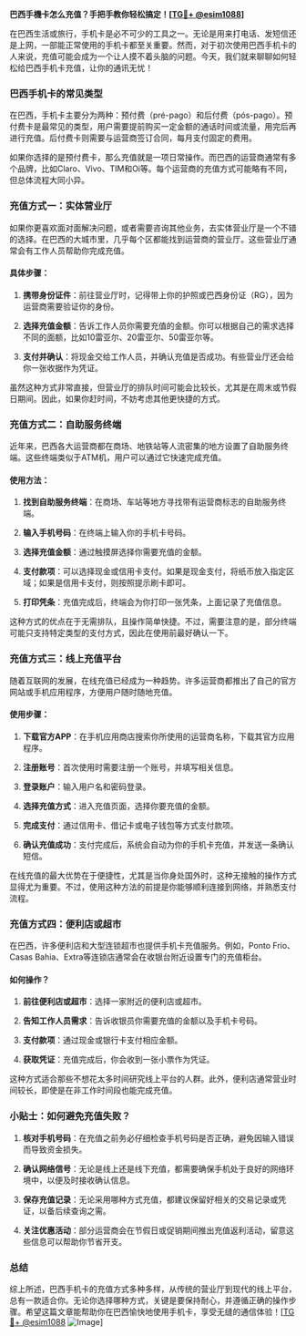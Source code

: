 **巴西手機卡怎么充值？手把手教你轻松搞定！[[TG💪+ @esim1088](https://t.me/s/esim1088)]**

在巴西生活或旅行，手机卡是必不可少的工具之一。无论是用来打电话、发短信还是上网，一部能正常使用的手机卡都至关重要。然而，对于初次使用巴西手机卡的人来说，充值可能会成为一个让人摸不着头脑的问题。今天，我们就来聊聊如何轻松给巴西手机卡充值，让你的通讯无忧！

### 巴西手机卡的常见类型

在巴西，手机卡主要分为两种：预付费（pré-pago）和后付费（pós-pago）。预付费卡是最常见的类型，用户需要提前购买一定金额的通话时间或流量，用完后再进行充值。后付费卡则需要与运营商签订合同，每月支付固定的费用。

如果你选择的是预付费卡，那么充值就是一项日常操作。而巴西的运营商通常有多个品牌，比如Claro、Vivo、TIM和Oi等。每个运营商的充值方式可能略有不同，但总体流程大同小异。

### 充值方式一：实体营业厅

如果你更喜欢面对面解决问题，或者需要咨询其他业务，去实体营业厅是一个不错的选择。在巴西的大城市里，几乎每个区都能找到运营商的营业厅。这些营业厅通常会有工作人员帮助你完成充值。

#### 具体步骤：

1. **携带身份证件**：前往营业厅时，记得带上你的护照或巴西身份证（RG），因为运营商需要验证你的身份。
   
2. **选择充值金额**：告诉工作人员你需要充值的金额。你可以根据自己的需求选择不同的面额，比如10雷亚尔、20雷亚尔、50雷亚尔等。

3. **支付并确认**：将现金交给工作人员，并确认充值是否成功。有些营业厅还会给你一张收据作为凭证。

虽然这种方式非常直接，但营业厅的排队时间可能会比较长，尤其是在周末或节假日期间。因此，如果你赶时间，不妨考虑其他更快捷的方式。

### 充值方式二：自助服务终端

近年来，巴西各大运营商都在商场、地铁站等人流密集的地方设置了自助服务终端。这些终端类似于ATM机，用户可以通过它快速完成充值。

#### 使用方法：

1. **找到自助服务终端**：在商场、车站等地方寻找带有运营商标志的自助服务终端。

2. **输入手机号码**：在终端上输入你的手机卡号码。

3. **选择充值金额**：通过触摸屏选择你需要充值的金额。

4. **支付款项**：可以选择现金或信用卡支付。如果是现金支付，将纸币放入指定区域；如果是信用卡支付，则按照提示刷卡即可。

5. **打印凭条**：充值完成后，终端会为你打印一张凭条，上面记录了充值信息。

这种方式的优点在于无需排队，且操作简单快捷。不过，需要注意的是，部分终端可能只支持特定类型的支付方式，因此在使用前最好确认一下。

### 充值方式三：线上充值平台

随着互联网的发展，在线充值已经成为一种趋势。许多运营商都推出了自己的官方网站或手机应用程序，方便用户随时随地充值。

#### 使用步骤：

1. **下载官方APP**：在手机应用商店搜索你所使用的运营商名称，下载其官方应用程序。

2. **注册账号**：首次使用时需要注册一个账号，并填写相关信息。

3. **登录账户**：输入用户名和密码登录。

4. **选择充值方式**：进入充值页面，选择你要充值的金额。

5. **完成支付**：通过信用卡、借记卡或电子钱包等方式支付款项。

6. **确认充值成功**：支付完成后，系统会自动为你的手机卡充值，并发送一条确认短信。

在线充值的最大优势在于便捷性，尤其是当你身处国外时，这种无接触的操作方式显得尤为重要。不过，使用这种方法的前提是你能够顺利连接到网络，并熟悉支付流程。

### 充值方式四：便利店或超市

在巴西，许多便利店和大型连锁超市也提供手机卡充值服务。例如，Ponto Frio、Casas Bahia、Extra等连锁店通常会在收银台附近设置专门的充值柜台。

#### 如何操作？

1. **前往便利店或超市**：选择一家附近的便利店或超市。

2. **告知工作人员需求**：告诉收银员你需要充值的金额以及手机卡号码。

3. **支付款项**：通过现金或银行卡支付相应金额。

4. **获取凭证**：充值完成后，你会收到一张小票作为凭证。

这种方式适合那些不想花太多时间研究线上平台的人群。此外，便利店通常营业时间较长，即使是在非工作时间段也能完成充值。

### 小贴士：如何避免充值失败？

1. **核对手机号码**：在充值之前务必仔细检查手机号码是否正确，避免因输入错误而导致资金损失。

2. **确认网络信号**：无论是线上还是线下充值，都需要确保手机处于良好的网络环境中，以便及时接收确认信息。

3. **保存充值记录**：无论采用哪种方式充值，都建议保留好相关的交易记录或凭证，以备后续查询之需。

4. **关注优惠活动**：部分运营商会在节假日或促销期间推出充值返利活动，留意这些信息可以帮助你节省开支。

### 总结

综上所述，巴西手机卡的充值方式多种多样，从传统的营业厅到现代的线上平台，总有一款适合你。无论你选择哪种方式，关键是要保持耐心，并遵循正确的操作步骤。希望这篇文章能帮助你在巴西愉快地使用手机卡，享受无缝的通信体验！[[TG💪+ @esim1088](https://t.me/s/esim1088) ![Image](https://i.postimg.cc/4NQfJmqS/Snipaste-2025-05-13-00-14-12.png)]